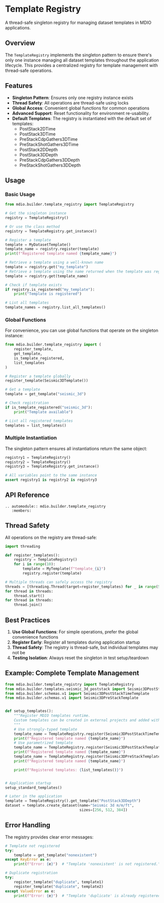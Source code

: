 # Template Registry

A thread-safe singleton registry for managing dataset templates in MDIO applications.

## Overview

The `TemplateRegistry` implements the singleton pattern to ensure there's only one instance managing all dataset templates throughout the application lifecycle. This provides a centralized registry for template management with thread-safe operations.

## Features

- **Singleton Pattern**: Ensures only one registry instance exists
- **Thread Safety**: All operations are thread-safe using locks
- **Global Access**: Convenient global functions for common operations
- **Advanced Support**: Reset functionality for environment re-usability.
- **Default Templates**: The registry is instantiated with the default set of templates:
  - PostStack2DTime
  - PostStack3DTime
  - PreStackCdpGathers3DTime
  - PreStackShotGathers3DTime
  - PostStack2DDepth
  - PostStack3DDepth
  - PreStackCdpGathers3DDepth
  - PreStackShotGathers3DDepth

## Usage

### Basic Usage

```python
from mdio.builder.template_registry import TemplateRegistry

# Get the singleton instance
registry = TemplateRegistry()

# Or use the class method
registry = TemplateRegistry.get_instance()

# Register a template
template = MyDatasetTemplate()
template_name = registry.register(template)
print(f"Registered template named {template_name}")

# Retrieve a template using a well-known name
template = registry.get("my_template")
# Retrieve a template using the name returned when the template was registered
template = registry.get(template_name)

# Check if template exists
if registry.is_registered("my_template"):
    print("Template is registered")

# List all templates
template_names = registry.list_all_templates()
```

### Global Functions

For convenience, you can use global functions that operate on the singleton instance:

```python
from mdio.builder.template_registry import (
    register_template,
    get_template,
    is_template_registered,
    list_templates
)

# Register a template globally
register_template(Seismic3DTemplate())

# Get a template
template = get_template("seismic_3d")

# Check registration
if is_template_registered("seismic_3d"):
    print("Template available")

# List all registered templates
templates = list_templates()
```

### Multiple Instantiation

The singleton pattern ensures all instantiations return the same object:

```python
registry1 = TemplateRegistry()
registry2 = TemplateRegistry()
registry3 = TemplateRegistry.get_instance()

# All variables point to the same instance
assert registry1 is registry2 is registry3
```

## API Reference

```{eval-rst}
.. automodule:: mdio.builder.template_registry
   :members:
```

## Thread Safety

All operations on the registry are thread-safe:

```python
import threading

def register_templates():
    registry = TemplateRegistry()
    for i in range(10):
        template = MyTemplate(f"template_{i}")
        registry.register(template)

# Multiple threads can safely access the registry
threads = [threading.Thread(target=register_templates) for _ in range(5)]
for thread in threads:
    thread.start()
for thread in threads:
    thread.join()
```

## Best Practices

1. **Use Global Functions**: For simple operations, prefer the global convenience functions
2. **Register Early**: Register all templates during application startup
3. **Thread Safety**: The registry is thread-safe, but individual templates may not be
4. **Testing Isolation**: Always reset the singleton in test setup/teardown

## Example: Complete Template Management

```python
from mdio.builder.template_registry import TemplateRegistry
from mdio.builder.templates.seismic_3d_poststack import Seismic3DPostStackTemplate
from mdio.builder.schemas.v1 import Seismic3DPostStackTimeTemplate
from mdio.builder.schemas.v1 import Seismic3DPreStackTemplate


def setup_templates():
    """Register MDIO templates runtime.
    Custom templates can be created in external projects and added without modifying the MDIO library code
    """
    # Use strongly-typed template
    template_name = TemplateRegistry.register(Seismic3DPostStackTimeTemplate())
    print(f"Registered template named {template_name}")
    # Use parametrized template
    template_name = TemplateRegistry.register(Seismic3DPostStackTemplate("Depth"))
    print(f"Registered template named {template_name}")
    template_name = TemplateRegistry.register(Seismic3DPreStackTemplate())
    print(f"Registered template named {template_name}")

    print(f"Registered templates: {list_templates()}")


# Application startup
setup_standard_templates()

# Later in the application
template = TemplateRegistry().get_template("PostStack3DDepth")
dataset = template.create_dataset(name="Seismic 3d m/m/ft",
                                  sizes=[256, 512, 384])
```

## Error Handling

The registry provides clear error messages:

```python
# Template not registered
try:
    template = get_template("nonexistent")
except KeyError as e:
    print(f"Error: {e}")  # "Template 'nonexistent' is not registered."

# Duplicate registration
try:
    register_template("duplicate", template1)
    register_template("duplicate", template2)
except ValueError as e:
    print(f"Error: {e}")  # "Template 'duplicate' is already registered."
```
